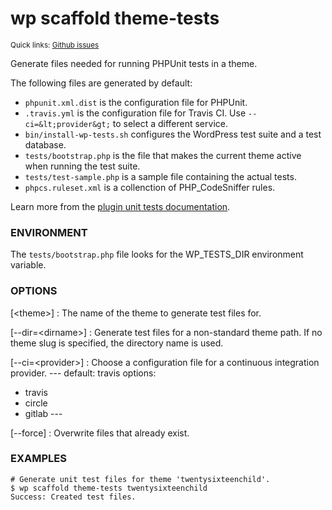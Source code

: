 # wp scaffold theme-tests

<small>Quick links: <a href="https://github.com/issues?q=is%3Aopen+label%3Acommand%3Ascaffold-theme-tests+sort%3Aupdated-desc+org%3Awp-cli">Github issues</a></small>

Generate files needed for running PHPUnit tests in a theme.

The following files are generated by default:

* `phpunit.xml.dist` is the configuration file for PHPUnit.
* `.travis.yml` is the configuration file for Travis CI. Use `--ci=&lt;provider&gt;` to select a different service.
* `bin/install-wp-tests.sh` configures the WordPress test suite and a test database.
* `tests/bootstrap.php` is the file that makes the current theme active when running the test suite.
* `tests/test-sample.php` is a sample file containing the actual tests.
* `phpcs.ruleset.xml` is a collenction of PHP_CodeSniffer rules.

Learn more from the [plugin unit tests documentation](http://wp-cli.org/docs/plugin-unit-tests/).

### ENVIRONMENT

The `tests/bootstrap.php` file looks for the WP_TESTS_DIR environment
variable.

### OPTIONS

[&lt;theme&gt;]
: The name of the theme to generate test files for.

[\--dir=&lt;dirname&gt;]
: Generate test files for a non-standard theme path. If no theme slug is specified, the directory name is used.

[\--ci=&lt;provider&gt;]
: Choose a configuration file for a continuous integration provider.
\---
default: travis
options:
  - travis
  - circle
  - gitlab
\---

[\--force]
: Overwrite files that already exist.

### EXAMPLES

    # Generate unit test files for theme 'twentysixteenchild'.
    $ wp scaffold theme-tests twentysixteenchild
    Success: Created test files.




